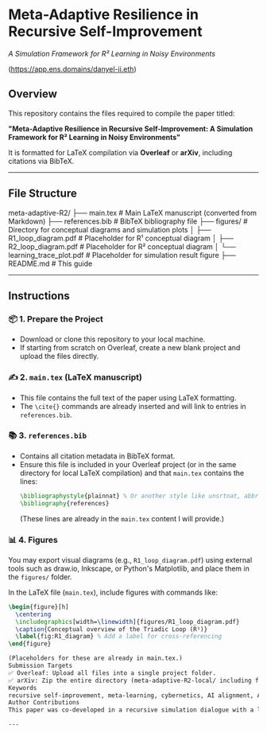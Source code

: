 # Meta-Adaptive Resilience in Recursive Self-Improvement
_A Simulation Framework for R² Learning in Noisy Environments_

(https://app.ens.domains/danyel-ii.eth)

## Overview

This repository contains the files required to compile the paper titled:

**"Meta-Adaptive Resilience in Recursive Self-Improvement: A Simulation Framework for R² Learning in Noisy Environments"**

It is formatted for LaTeX compilation via **Overleaf** or **arXiv**, including citations via BibTeX.

---

## File Structure


meta-adaptive-R2/
├── main.tex                 # Main LaTeX manuscript (converted from Markdown)
├── references.bib           # BibTeX bibliography file
├── figures/                 # Directory for conceptual diagrams and simulation plots
│   ├── R1_loop_diagram.pdf  # Placeholder for R¹ conceptual diagram
│   ├── R2_loop_diagram.pdf  # Placeholder for R² conceptual diagram
│   └── learning_trace_plot.pdf # Placeholder for simulation result figure
├── README.md                # This guide

---

## Instructions

### 📦 1. Prepare the Project

-   Download or clone this repository to your local machine.
-   If starting from scratch on Overleaf, create a new blank project and upload the files directly.

### ✍️ 2. `main.tex` (LaTeX manuscript)

-   This file contains the full text of the paper using LaTeX formatting.
-   The `\cite{}` commands are already inserted and will link to entries in `references.bib`.

### 📚 3. `references.bib`

-   Contains all citation metadata in BibTeX format.
-   Ensure this file is included in your Overleaf project (or in the same directory for local LaTeX compilation) and that `main.tex` contains the lines:
    ```latex
    \bibliographystyle{plainnat} % Or another style like unsrtnat, abbrvnat, etc.
    \bibliography{references}
    ```
    (These lines are already in the `main.tex` content I will provide.)

### 📊 4. Figures

You may export visual diagrams (e.g., `R1_loop_diagram.pdf`) using external tools such as draw.io, Inkscape, or Python's Matplotlib, and place them in the `figures/` folder.

In the LaTeX file (`main.tex`), include figures with commands like:

```latex
\begin{figure}[h]
  \centering
  \includegraphics[width=\linewidth]{figures/R1_loop_diagram.pdf}
  \caption{Conceptual overview of the Triadic Loop (R¹)}
  \label{fig:R1_diagram} % Add a label for cross-referencing
\end{figure}

(Placeholders for these are already in main.tex.)
Submission Targets
✅ Overleaf: Upload all files into a single project folder.
✅ arXiv: Zip the entire directory (meta-adaptive-R2-local/ including figures/ subfolder) and submit through arXiv’s upload interface.
Keywords
recursive self-improvement, meta-learning, cybernetics, AI alignment, AutoML, AI robustness, adaptive systems
Author Contributions
This paper was co-developed in a recursive simulation dialogue with a large language model. The conceptual design, implementation architecture, experiment structure, and manuscript drafting were all part of a real-time collaborative process intended to operationalize AI-driven recursive self-improvement.

---
